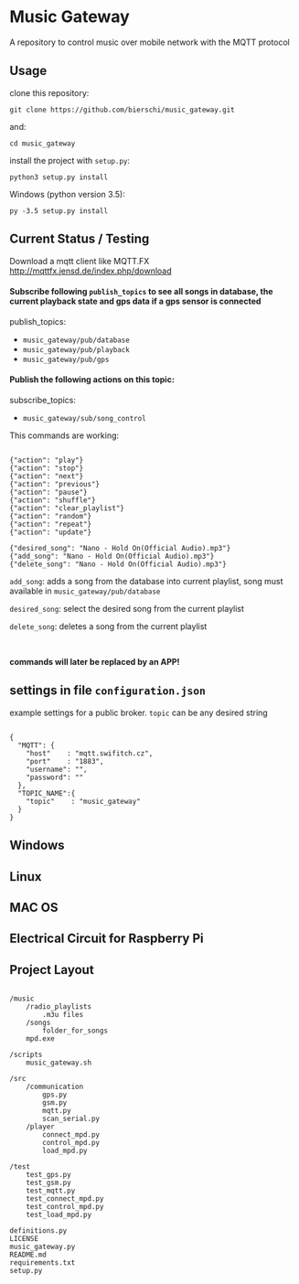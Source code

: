 # Music Gateway

A repository to control music over mobile network with the MQTT protocol

## Usage
clone this repository:

`git clone https://github.com/bierschi/music_gateway.git`

and:

`cd music_gateway`

install the project with `setup.py`:

`python3 setup.py install`

Windows (python version 3.5):

`py -3.5 setup.py install`

## Current Status / Testing

Download a mqtt client like MQTT.FX http://mqttfx.jensd.de/index.php/download

#### Subscribe following `publish_topics` to see all songs in database, the current playback state and gps data if a gps sensor is connected

publish_topics:
- `music_gateway/pub/database` <br>
- `music_gateway/pub/playback` <br>
- `music_gateway/pub/gps`
#### Publish the following actions on this topic:

subscribe_topics:
- `music_gateway/sub/song_control`

This commands are working:

<pre><code>
{"action": "play"}
{"action": "stop"}
{"action": "next"}
{"action": "previous"}
{"action": "pause"}
{"action": "shuffle"}
{"action": "clear_playlist"}
{"action": "random"}
{"action": "repeat"}
{"action": "update"}

{"desired_song": "Nano - Hold On(Official Audio).mp3"}
{"add_song": "Nano - Hold On(Official Audio).mp3"}
{"delete_song": "Nano - Hold On(Official Audio).mp3"}
</pre></code>

`add_song`: adds a song from the database into current playlist, song must available in `music_gateway/pub/database`

`desired_song`: select the desired song from the current playlist

`delete_song`: deletes a song from the current playlist

<br>

**commands will later be replaced by an APP!**

## settings in file `configuration.json`

example settings for a public broker. `topic` can be any desired string

<pre><code>
{
  "MQTT": {
    "host"    : "mqtt.swifitch.cz",
    "port"    : "1883",
    "username": "",
    "password": ""
  },
  "TOPIC_NAME":{
    "topic"    : "music_gateway"
  }
}
</pre></code>

## Windows

## Linux

## MAC OS


## Electrical Circuit for Raspberry Pi



## Project Layout
<pre><code>
/music
    /radio_playlists
        .m3u files
    /songs
        folder_for_songs
    mpd.exe

/scripts
    music_gateway.sh

/src
    /communication
        gps.py
        gsm.py
        mqtt.py
        scan_serial.py
    /player
        connect_mpd.py
        control_mpd.py
        load_mpd.py

/test
    test_gps.py
    test_gsm.py
    test_mqtt.py
    test_connect_mpd.py
    test_control_mpd.py
    test_load_mpd.py

definitions.py
LICENSE
music_gateway.py
README.md
requirements.txt
setup.py
</pre></code>